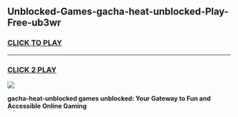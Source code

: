 
## Unblocked-Games-gacha-heat-unblocked-Play-Free-ub3wr
<h3>
<a href="https://premium76.site?title=gacha-heat-unblocked&ref=23A">CLICK TO PLAY</a></h3>
<hr>

<h3>
<a href="https://premium76.site?title=gacha-heat-unblocked&ref=23A">CLICK 2 PLAY</a>
  
</h3>

<a href="https://premium76.site?title=gacha-heat-unblocked&ref=23A"><img src="https://clearcache.store/games.png"></a>


**gacha-heat-unblocked games unblocked: Your Gateway to Fun and Accessible Online Gaming**
